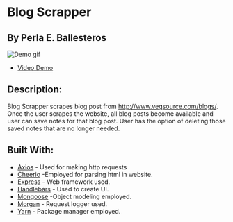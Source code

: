 # Blog Scrapper
## By Perla E. Ballesteros
![Demo gif](./reactclicky/public/clickyGameButterflies.gif)
* [Video Demo](https://youtu.be/1psIf3b67-g)
## Description:
Blog Scrapper scrapes blog post from http://www.vegsource.com/blogs/. Once the user scrapes the website, all blog posts become available and user can save notes for that blog post. User has the option of deleting those saved notes that are no longer needed.

## Built With:
* [Axios](https://www.npmjs.com/package/axios) - Used for making http requests
* [Cheerio](https://cheerio.js.org/) -Employed for parsing html in website.
* [Express](http://expressjs.com/) - Web framework used.
* [Handlebars](http://handlebarsjs.com/) - Used to create UI.
* [Mongoose](http://mongoosejs.com/) -Object modeling employed.
* [Morgan](https://www.npmjs.com/package/morgan) - Request logger used.
* [Yarn](http://expressjs.com/) - Package manager employed.
